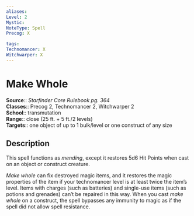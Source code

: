 ```yaml
---
aliases: 
Level: 2
Mystic: 
NoteType: Spell
Precog: X

tags: 
Technomancer: X
Witchwarper: X
---
```


# Make Whole

**Source**:: _Starfinder Core Rulebook pg. 364_  
**Classes**:: Precog 2, Technomancer 2, Witchwarper 2  
**School**:: transmutation  
**Range**:: close (25 ft. + 5 ft./2 levels)  
**Targets**:: one object of up to 1 bulk/level or one construct of any size  

## Description

This spell functions as _mending_, except it restores 5d6 Hit Points when cast on an object or construct creature.

_Make whole_ can fix destroyed magic items, and it restores the magic properties of the item if your technomancer level is at least twice the item’s level. Items with charges (such as batteries) and single-use items (such as potions and grenades) can’t be repaired in this way. When you cast _make whole_ on a construct, the spell bypasses any immunity to magic as if the spell did not allow spell resistance.
